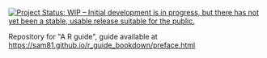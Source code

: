 [![Project Status: WIP – Initial development is in progress, but there has not yet been a stable, usable release suitable for the public.](https://www.repostatus.org/badges/latest/wip.svg)](https://www.repostatus.org/#wip)

Repository for "A R guide", guide available at https://sam81.github.io/r_guide_bookdown/preface.html
